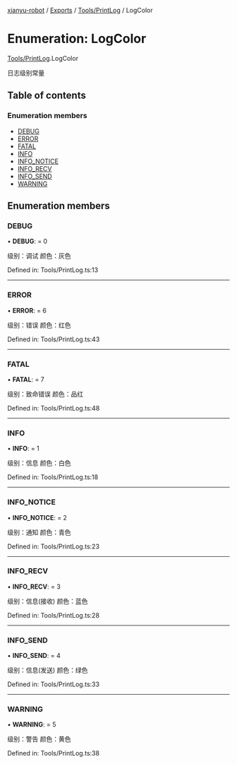 [xianyu-robot](../README.md) / [Exports](../modules.md) / [Tools/PrintLog](../modules/tools_printlog.md) / LogColor

# Enumeration: LogColor

[Tools/PrintLog](../modules/tools_printlog.md).LogColor

日志级别常量

## Table of contents

### Enumeration members

- [DEBUG](tools_printlog.logcolor.md#debug)
- [ERROR](tools_printlog.logcolor.md#error)
- [FATAL](tools_printlog.logcolor.md#fatal)
- [INFO](tools_printlog.logcolor.md#info)
- [INFO\_NOTICE](tools_printlog.logcolor.md#info_notice)
- [INFO\_RECV](tools_printlog.logcolor.md#info_recv)
- [INFO\_SEND](tools_printlog.logcolor.md#info_send)
- [WARNING](tools_printlog.logcolor.md#warning)

## Enumeration members

### DEBUG

• **DEBUG**: = 0

级别：调试
颜色：灰色

Defined in: Tools/PrintLog.ts:13

___

### ERROR

• **ERROR**: = 6

级别：错误
颜色：红色

Defined in: Tools/PrintLog.ts:43

___

### FATAL

• **FATAL**: = 7

级别：致命错误
颜色：品红

Defined in: Tools/PrintLog.ts:48

___

### INFO

• **INFO**: = 1

级别：信息
颜色：白色

Defined in: Tools/PrintLog.ts:18

___

### INFO\_NOTICE

• **INFO\_NOTICE**: = 2

级别：通知
颜色：青色

Defined in: Tools/PrintLog.ts:23

___

### INFO\_RECV

• **INFO\_RECV**: = 3

级别：信息(接收)
颜色：蓝色

Defined in: Tools/PrintLog.ts:28

___

### INFO\_SEND

• **INFO\_SEND**: = 4

级别：信息(发送)
颜色：绿色

Defined in: Tools/PrintLog.ts:33

___

### WARNING

• **WARNING**: = 5

级别：警告
颜色：黄色

Defined in: Tools/PrintLog.ts:38
